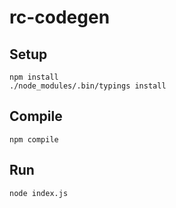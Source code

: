 # rc-codegen


## Setup

```
npm install
./node_modules/.bin/typings install
```


## Compile

```
npm compile
```


## Run

```
node index.js
```
